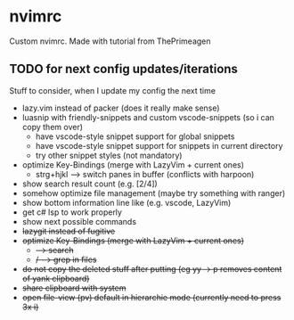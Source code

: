 # nvimrc

Custom nvimrc. Made with tutorial from ThePrimeagen

## TODO for next config updates/iterations

Stuff to consider, when I update my config the next time

- lazy.vim instead of packer (does it really make sense)
- luasnip with friendly-snippets and custom vscode-snippets (so i can copy them over)
    - have vscode-style snippet support for global snippets
    - have vscode-style snippet support for snippets in current directory
    - try other snippet styles (not mandatory)
- optimize Key-Bindings (merge with LazyVim + current ones)
    - strg+hjkl --> switch panes in buffer (conflicts with harpoon)
- show search result count (e.g. [2/4])
- somehow optimize file management (maybe try something with ranger)
- show bottom information line like (e.g. vscode, LazyVim)
- get c# lsp to work properly
- show next possible commands
- ~~lazygit instead of fugitive~~
- ~~optimize Key-Bindings (merge with LazyVim + current ones)~~
    - ~~<leader><leader> --> search~~
    - ~~<leader><leader>/ --> grep in files~~
- ~~do not copy the deleted stuff after putting (eg yy -> p removes content of yank clipboard)~~
- ~~share clipboard with system~~
- ~~open file-view (<leader>pv) default in hierarchie mode (currently need to press 3x i)~~
